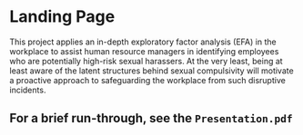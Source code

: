 # Landing Page
This project applies an in-depth exploratory factor analysis (EFA) in the workplace to assist human resource managers in identifying employees who are potentially high-risk sexual harassers. At the very least, being at least aware of the latent structures behind sexual compulsivity will motivate a proactive approach to safeguarding the workplace from such disruptive incidents.

## For a brief run-through, see the `Presentation.pdf`
